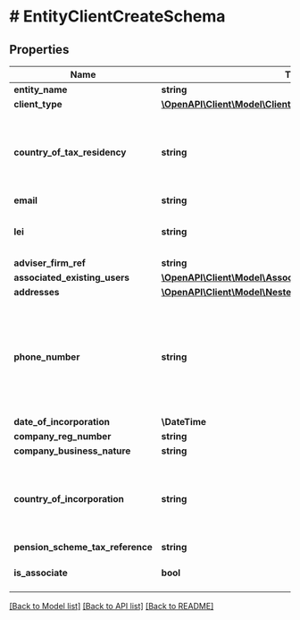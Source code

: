 # # EntityClientCreateSchema

## Properties

Name | Type | Description | Notes
------------ | ------------- | ------------- | -------------
**entity_name** | **string** |  | [optional]
**client_type** | [**\OpenAPI\Client\Model\ClientType**](ClientType.md) |  |
**country_of_tax_residency** | **string** | Must be a string of letters of length 2, based on the ISO alpha-2 codes |
**email** | **string** |  |
**lei** | **string** | 20-character long Legal Entity Idenitfier | [optional]
**adviser_firm_ref** | **string** |  |
**associated_existing_users** | [**\OpenAPI\Client\Model\AssociatedUserLinkSchema[]**](AssociatedUserLinkSchema.md) |  | [optional]
**addresses** | [**\OpenAPI\Client\Model\NestedClientAddressCreateSchema[]**](NestedClientAddressCreateSchema.md) |  |
**phone_number** | **string** | Must be a string of numbers and special characters (\&quot;()\&quot;, \&quot;-\&quot;, \&quot;+\&quot;, \&quot; \&quot;) | [optional]
**date_of_incorporation** | **\DateTime** |  |
**company_reg_number** | **string** |  | [optional]
**company_business_nature** | **string** |  | [optional]
**country_of_incorporation** | **string** | Must be a string of letters of length 2, based on the ISO alpha-2 codes | [optional]
**pension_scheme_tax_reference** | **string** |  | [optional]
**is_associate** | **bool** |  | [optional] [default to false]

[[Back to Model list]](../../README.md#models) [[Back to API list]](../../README.md#endpoints) [[Back to README]](../../README.md)
